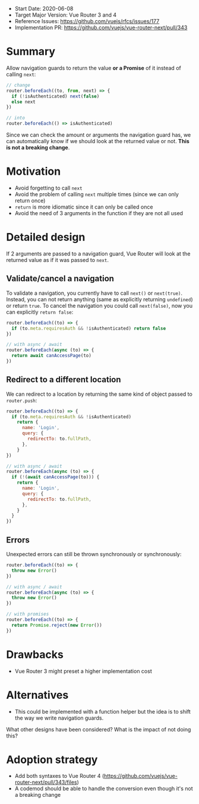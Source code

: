- Start Date: 2020-06-08
- Target Major Version: Vue Router 3 and 4
- Reference Issues: https://github.com/vuejs/rfcs/issues/177
- Implementation PR: https://github.com/vuejs/vue-router-next/pull/343

# Summary

Allow navigation guards to return the value **or a Promise** of it instead of calling `next`:

```js
// change
router.beforeEach((to, from, next) => {
  if (!isAuthenticated) next(false)
  else next
})

// into
router.beforeEach(() => isAuthenticated)
```

Since we can check the amount or arguments the navigation guard has, we can automatically know if we should look at the returned value or not. **This is not a breaking change**.

# Motivation

- Avoid forgetting to call `next`
- Avoid the problem of calling `next` multiple times (since we can only return once)
- `return` is more idiomatic since it can only be called once
- Avoid the need of 3 arguments in the function if they are not all used

# Detailed design

If 2 arguments are passed to a navigation guard, Vue Router will look at the returned value as if it was passed to `next`.

## Validate/cancel a navigation

To validate a navigation, you currently have to call `next()` or `next(true)`. Instead, you can not return anything (same as explicitly returning `undefined`) or return `true`. To cancel the navigation you could call `next(false)`, now you can explicitly `return false`:

```js
router.beforeEach((to) => {
  if (to.meta.requiresAuth && !isAuthenticated) return false
})

// with async / await
router.beforeEach(async (to) => {
  return await canAccessPage(to)
})
```

## Redirect to a different location

We can redirect to a location by returning the same kind of object passed to `router.push`:

```js
router.beforeEach((to) => {
  if (to.meta.requiresAuth && !isAuthenticated)
    return {
      name: 'Login',
      query: {
        redirectTo: to.fullPath,
      },
    }
})

// with async / await
router.beforeEach(async (to) => {
  if (!(await canAccessPage(to))) {
    return {
      name: 'Login',
      query: {
        redirectTo: to.fullPath,
      },
    }
  }
})
```

## Errors

Unexpected errors can still be thrown synchronously or synchronously:

```js
router.beforeEach((to) => {
  throw new Error()
})

// with async / await
router.beforeEach(async (to) => {
  throw new Error()
})

// with promises
router.beforeEach((to) => {
  return Promise.reject(new Error())
})
```

# Drawbacks

- Vue Router 3 might preset a higher implementation cost

# Alternatives

- This could be implemented with a function helper but the idea is to shift the way we write navigation guards.

What other designs have been considered? What is the impact of not doing this?

# Adoption strategy

- Add both syntaxes to Vue Router 4 (https://github.com/vuejs/vue-router-next/pull/343/files)
- A codemod should be able to handle the conversion even though it's not a breaking change
